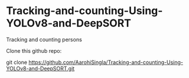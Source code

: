 # Tracking-and-counting-Using-YOLOv8-and-DeepSORT
Tracking and counting persons

Clone this github repo:

git clone https://github.com/AarohiSingla/Tracking-and-counting-Using-YOLOv8-and-DeepSORT.git
